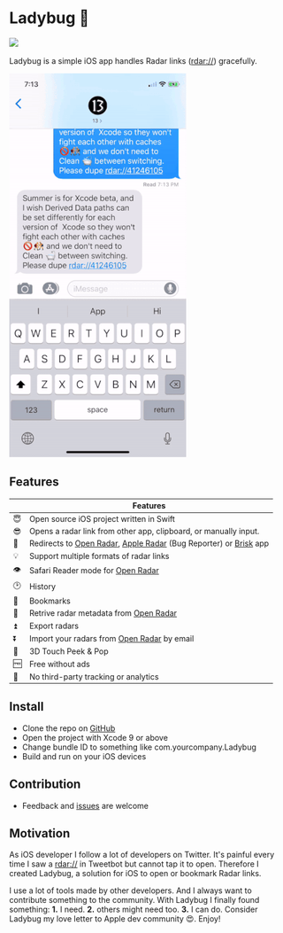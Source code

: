 # Ladybug 🐞

![](https://travis-ci.org/ethanhuang13/ladybug.svg?branch=master)

Ladybug is a simple iOS app handles Radar links ([rdar://](rdar://)) gracefully.

![](demo.gif)

## Features

| | Features |
| --- | --- |
| 😇 | Open source iOS project written in Swift  |
| 😎 | Opens a radar link from other app, clipboard, or manually input. |
| 💪 | Redirects to [Open Radar](https://openradar.appspot.com/), [Apple Radar](https://bugreport.apple.com/) (Bug Reporter) or [Brisk](https://github.com/br1sk/brisk-ios) app |
| 💡 | Support multiple formats of radar links |
| 👁 | Safari Reader mode for [Open Radar](https://openradar.appspot.com/) |
| 🕑 | History |
| 📖 | Bookmarks |
| 📲 | Retrive radar metadata from [Open Radar](https://openradar.appspot.com/) |
| ⏫ | Export radars |
| ⏬ | Import your radars from [Open Radar](https://openradar.appspot.com/) by email |
| 👀 | 3D Touch Peek & Pop |
| 🆓 | Free without ads |
| 🚫 | No third-party tracking or analytics |

## Install

- Clone the repo on [GitHub](https://github.com/ethanhuang13/ladybug)
- Open the project with Xcode 9 or above
- Change bundle ID to something like com.yourcompany.Ladybug
- Build and run on your iOS devices

## Contribution 

- Feedback and [issues](https://github.com/ethanhuang13/ladybug/issues/new) are welcome

## Motivation

As iOS developer I follow a lot of developers on Twitter. It's painful every time I saw a [rdar://](rdar://) in Tweetbot but cannot tap it to open. Therefore I created Ladybug, a solution for iOS to open or bookmark Radar links.

I use a lot of tools made by other developers. And I always want to contribute something to the community. With Ladybug I finally found something: **1.** I need. **2.** others might need too. **3.** I can do. Consider Ladybug my love letter to Apple dev community 😍. Enjoy!
